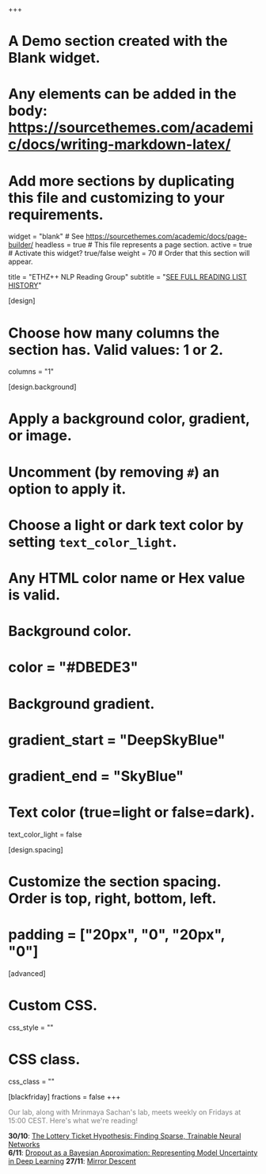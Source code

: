 +++
# A Demo section created with the Blank widget.
# Any elements can be added in the body: https://sourcethemes.com/academic/docs/writing-markdown-latex/
# Add more sections by duplicating this file and customizing to your requirements.

widget = "blank"  # See https://sourcethemes.com/academic/docs/page-builder/
headless = true  # This file represents a page section.
active = true  # Activate this widget? true/false
weight = 70  # Order that this section will appear.

title = "ETHZ++ NLP Reading Group"
subtitle = "[SEE FULL READING LIST HISTORY](readinggroup)"

[design]
  # Choose how many columns the section has. Valid values: 1 or 2.
  columns = "1"

[design.background]
  # Apply a background color, gradient, or image.
  #   Uncomment (by removing `#`) an option to apply it.
  #   Choose a light or dark text color by setting `text_color_light`.
  #   Any HTML color name or Hex value is valid.

  # Background color.
  # color = "#DBEDE3"
  
  # Background gradient.
  # gradient_start = "DeepSkyBlue"
  # gradient_end = "SkyBlue"
  

  # Text color (true=light or false=dark).
  text_color_light = false

[design.spacing]
  # Customize the section spacing. Order is top, right, bottom, left.
  # padding = ["20px", "0", "20px", "0"]

[advanced]
 # Custom CSS. 
 css_style = ""
 
 # CSS class.
 css_class = ""

[blackfriday]
  fractions = false
+++

<span style="color:grey">Our lab, along with Mrinmaya Sachan's lab, meets weekly on Fridays at 15:00 CEST. Here's what we're reading!</span>

**30/10**: [The Lottery Ticket Hypothesis: Finding Sparse, Trainable Neural Networks](https://arxiv.org/pdf/1803.03635.pdf)  
**6/11**: [Dropout as a Bayesian Approximation: Representing Model Uncertainty in Deep Learning](http://proceedings.mlr.press/v48/gal16.pdf)
**27/11**: [Mirror Descent](https://vene.ro/blog/mirror-descent.html)


